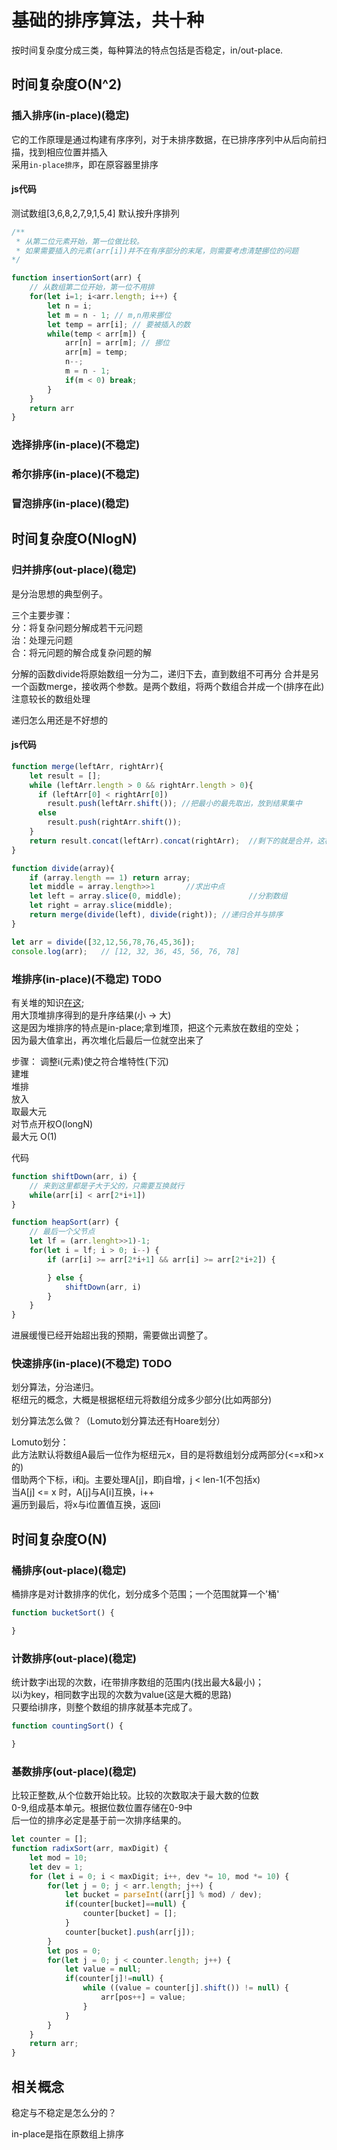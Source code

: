 # 基础的排序算法，共十种
按时间复杂度分成三类，每种算法的特点包括是否稳定，in/out-place.

## 时间复杂度O(N^2)

### 插入排序(in-place)(稳定)
它的工作原理是通过构建有序序列，对于未排序数据，在已排序序列中从后向前扫描，找到相应位置并插入  
采用`in-place排序`，即在原容器里排序

#### js代码
测试数组[3,6,8,2,7,9,1,5,4]
默认按升序排列
```js
/**
 * 从第二位元素开始，第一位做比较。
 * 如果需要插入的元素(arr[i])并不在有序部分的末尾，则需要考虑清楚挪位的问题
*/

function insertionSort(arr) {
    // 从数组第二位开始，第一位不用排
    for(let i=1; i<arr.length; i++) {
        let n = i;
        let m = n - 1; // m,n用来挪位
        let temp = arr[i]; // 要被插入的数
        while(temp < arr[m]) {
            arr[n] = arr[m]; // 挪位
            arr[m] = temp;
            n--;
            m = n - 1;
            if(m < 0) break;
        }
    }
    return arr
}
```

### 选择排序(in-place)(不稳定)

### 希尔排序(in-place)(不稳定)

### 冒泡排序(in-place)(稳定)

## 时间复杂度O(NlogN)

### 归并排序(out-place)(稳定)
是分治思想的典型例子。

三个主要步骤：  
分：将复杂问题分解成若干元问题  
治：处理元问题  
合：将元问题的解合成复杂问题的解  

分解的函数divide将原始数组一分为二，递归下去，直到数组不可再分
合并是另一个函数merge，接收两个参数。是两个数组，将两个数组合并成一个(排序在此)
注意较长的数组处理

递归怎么用还是不好想的

#### js代码
```js
function merge(leftArr, rightArr){  
    let result = [];  
    while (leftArr.length > 0 && rightArr.length > 0){  
      if (leftArr[0] < rightArr[0])  
        result.push(leftArr.shift()); //把最小的最先取出，放到结果集中   
      else   
        result.push(rightArr.shift());  
    }   
    return result.concat(leftArr).concat(rightArr);  //剩下的就是合并，这样就排好序了  
}  

function divide(array){  
    if (array.length == 1) return array;  
    let middle = array.length>>1       //求出中点  
    let left = array.slice(0, middle);               //分割数组  
    let right = array.slice(middle);  
    return merge(divide(left), divide(right)); //递归合并与排序  
}  

let arr = divide([32,12,56,78,76,45,36]);
console.log(arr);   // [12, 32, 36, 45, 56, 76, 78]
```

### 堆排序(in-place)(不稳定) TODO  
有关堆的知识[在这](../basic-data-structure.md#堆);  
用大顶堆排序得到的是升序结果(小 -> 大)  
这是因为堆排序的特点是in-place;拿到堆顶，把这个元素放在数组的空处；  
因为最大值拿出，再次堆化后最后一位就空出来了  

步骤： 
调整i(元素)使之符合堆特性(下沉)    
建堆   
堆排   
放入  
取最大元  
对节点开权O(longN)   
最大元 O(1)  

代码
```js
function shiftDown(arr, i) {
    // 来到这里都是子大于父的，只需要互换就行
    while(arr[i] < arr[2*i+1])
}

function heapSort(arr) {
    // 最后一个父节点
    let lf = (arr.lenght>>1)-1;
    for(let i = lf; i > 0; i--) {
        if (arr[i] >= arr[2*i+1] && arr[i] >= arr[2*i+2]) {

        } else {
            shiftDown(arr, i)
        }
    }
}
```
进展缓慢已经开始超出我的预期，需要做出调整了。


### 快速排序(in-place)(不稳定)  TODO  
划分算法，分治递归。  
枢纽元的概念，大概是根据枢纽元将数组分成多少部分(比如两部分)  

划分算法怎么做？（Lomuto划分算法还有Hoare划分）  

Lomuto划分：  
此方法默认将数组A最后一位作为枢纽元x，目的是将数组划分成两部分(<=x和>x的)  
借助两个下标，i和j。主要处理A[j]，即j自增，j < len-1(不包括x)  
当A[j] <= x 时，A[j]与A[i]互换，i++  
遍历到最后，将x与i位置值互换，返回i


## 时间复杂度O(N)

### 桶排序(out-place)(稳定)
桶排序是对计数排序的优化，划分成多个范围；一个范围就算一个'桶'

```js
function bucketSort() {

}
```

### 计数排序(out-place)(稳定)
统计数字i出现的次数，i在带排序数组的范围内(找出最大&最小)；  
以i为key，相同数字出现的次数为value(这是大概的思路)  
只要给i排序，则整个数组的排序就基本完成了。

```js
function countingSort() {

}
```

### 基数排序(out-place)(稳定)
比较正整数,从个位数开始比较。比较的次数取决于最大数的位数  
0-9,组成基本单元。根据位数位置存储在0-9中  
后一位的排序必定是基于前一次排序结果的。  

```js
let counter = [];
function radixSort(arr, maxDigit) {
    let mod = 10;
    let dev = 1;
    for (let i = 0; i < maxDigit; i++, dev *= 10, mod *= 10) {
        for(let j = 0; j < arr.length; j++) {
            let bucket = parseInt((arr[j] % mod) / dev);
            if(counter[bucket]==null) {
                counter[bucket] = [];
            }
            counter[bucket].push(arr[j]);
        }
        let pos = 0;
        for(let j = 0; j < counter.length; j++) {
            let value = null;
            if(counter[j]!=null) {
                while ((value = counter[j].shift()) != null) {
                    arr[pos++] = value;
                }
            }
        }
    }
    return arr;
}
```

## 相关概念
稳定与不稳定是怎么分的？


in-place是指在原数组上排序
